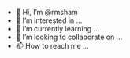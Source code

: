 - 👋 Hi, I’m @rmsham
- 👀 I’m interested in ...
- 🌱 I’m currently learning ...
- 💞️ I’m looking to collaborate on ...
- 📫 How to reach me ...

<!---
rmsham/rmsham is a ✨ special ✨ repository because its `README.md` (this file) appears on your GitHub profile.
You can click the Preview link to take a look at your changes.
--->
